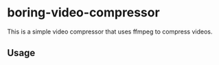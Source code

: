 # boring-video-compressor

This is a simple video compressor that uses ffmpeg to compress videos.

## Usage

